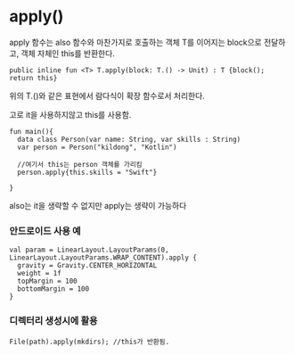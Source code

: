 # apply()  

apply 함수는 also 함수와 마찬가지로 호출하는 객체 T를 이어지는 block으로 전달하고, 객체 자체인 this를 반환한다.

```
public inline fun <T> T.apply(block: T.() -> Unit) : T {block(); return this}
```

위의 T.()와 같은 표현에서 람다식이 확장 함수로서 처리한다.

고로 it을 사용하지않고 this를 사용함.  

```
fun main(){
  data class Person(var name: String, var skills : String)
  var person = Person("kildong", "Kotlin")
  
  //여기서 this는 person 객체를 가리킴
  person.apply{this.skills = "Swift"}
  
}

```
  
also는 it을 생략할 수 없지만 apply는 생략이 가능하다  

### 안드로이드 사용 예  

```
val param = LinearLayout.LayoutParams(0, LinearLayout.LayoutParams.WRAP_CONTENT).apply {
  gravity = Gravity.CENTER_HORIZONTAL
  weight = 1f
  topMargin = 100
  bottomMargin = 100
}
```
  
### 디렉터리 생성시에 활용  

```
File(path).apply(mkdirs); //this가 반환됨.

```

